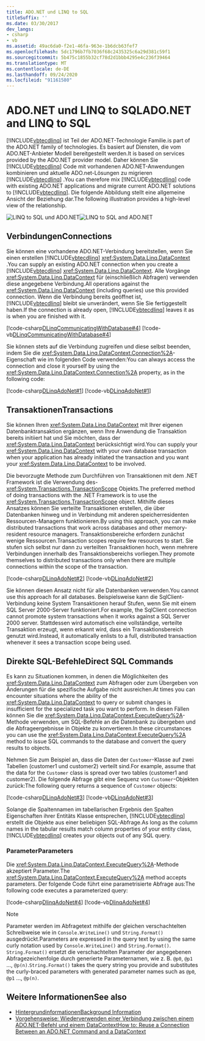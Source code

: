 ```yaml
---
title: ADO.NET und LINQ to SQL
titleSuffix: ''
ms.date: 03/30/2017
dev_langs:
- csharp
- vb
ms.assetid: 49ac6da0-f2e1-46fa-963e-1b6dcb63fef7
ms.openlocfilehash: 5dc1796b7fb7036f68c2435325c6a29d381c59f1
ms.sourcegitcommit: 5b475c1855b32cf78d2d1bbb4295e4c236f39464
ms.translationtype: MT
ms.contentlocale: de-DE
ms.lasthandoff: 09/24/2020
ms.locfileid: "91161580"
---
```

# <a name="adonet-and-linq-to-sql"></a><span data-ttu-id="d1d5d-102">ADO.NET und LINQ to SQL</span><span class="sxs-lookup"><span data-stu-id="d1d5d-102">ADO.NET and LINQ to SQL</span></span>

[!INCLUDE[vbtecdlinq](../../../../../../includes/vbtecdlinq-md.md)] <span data-ttu-id="d1d5d-103">ist Teil der ADO.NET-Technologie Familie.</span><span class="sxs-lookup"><span data-stu-id="d1d5d-103">is part of the ADO.NET family of technologies.</span></span> <span data-ttu-id="d1d5d-104">Es basiert auf Diensten, die vom ADO.NET-Anbieter Modell bereitgestellt werden.</span><span class="sxs-lookup"><span data-stu-id="d1d5d-104">It is based on services provided by the ADO.NET provider model.</span></span> <span data-ttu-id="d1d5d-105">Daher können Sie [!INCLUDE[vbtecdlinq](../../../../../../includes/vbtecdlinq-md.md)] Code mit vorhandenen ADO.NET-Anwendungen kombinieren und aktuelle ADO.net-Lösungen zu migrieren [!INCLUDE[vbtecdlinq](../../../../../../includes/vbtecdlinq-md.md)] .</span><span class="sxs-lookup"><span data-stu-id="d1d5d-105">You can therefore mix [!INCLUDE[vbtecdlinq](../../../../../../includes/vbtecdlinq-md.md)] code with existing ADO.NET applications and migrate current ADO.NET solutions to [!INCLUDE[vbtecdlinq](../../../../../../includes/vbtecdlinq-md.md)].</span></span> <span data-ttu-id="d1d5d-106">Die folgende Abbildung stellt eine allgemeine Ansicht der Beziehung dar.</span><span class="sxs-lookup"><span data-stu-id="d1d5d-106">The following illustration provides a high-level view of the relationship.</span></span>  
  
 <span data-ttu-id="d1d5d-107">![LINQ to SQL und ADO.NET](./media/dlinq-3.png "DLinq_3")</span><span class="sxs-lookup"><span data-stu-id="d1d5d-107">![LINQ to SQL and ADO.NET](./media/dlinq-3.png "DLinq_3")</span></span>  
  
## <a name="connections"></a><span data-ttu-id="d1d5d-108">Verbindungen</span><span class="sxs-lookup"><span data-stu-id="d1d5d-108">Connections</span></span>  

 <span data-ttu-id="d1d5d-109">Sie können eine vorhandene ADO.NET-Verbindung bereitstellen, wenn Sie einen erstellen [!INCLUDE[vbtecdlinq](../../../../../../includes/vbtecdlinq-md.md)] <xref:System.Data.Linq.DataContext> .</span><span class="sxs-lookup"><span data-stu-id="d1d5d-109">You can supply an existing ADO.NET connection when you create a [!INCLUDE[vbtecdlinq](../../../../../../includes/vbtecdlinq-md.md)] <xref:System.Data.Linq.DataContext>.</span></span> <span data-ttu-id="d1d5d-110">Alle Vorgänge <xref:System.Data.Linq.DataContext> für (einschließlich Abfragen) verwenden diese angegebene Verbindung.</span><span class="sxs-lookup"><span data-stu-id="d1d5d-110">All operations against the <xref:System.Data.Linq.DataContext> (including queries) use this provided connection.</span></span> <span data-ttu-id="d1d5d-111">Wenn die Verbindung bereits geöffnet ist, [!INCLUDE[vbtecdlinq](../../../../../../includes/vbtecdlinq-md.md)] bleibt sie unverändert, wenn Sie Sie fertiggestellt haben.</span><span class="sxs-lookup"><span data-stu-id="d1d5d-111">If the connection is already open, [!INCLUDE[vbtecdlinq](../../../../../../includes/vbtecdlinq-md.md)] leaves it as is when you are finished with it.</span></span>  
  
 [!code-csharp[DLinqCommunicatingWithDatabase#4](../../../../../../samples/snippets/csharp/VS_Snippets_Data/DLinqCommunicatingWithDatabase/cs/Program.cs#4)]
 [!code-vb[DLinqCommunicatingWithDatabase#4](../../../../../../samples/snippets/visualbasic/VS_Snippets_Data/DLinqCommunicatingWithDatabase/vb/Module1.vb#4)]  
  
 <span data-ttu-id="d1d5d-112">Sie können stets auf die Verbindung zugreifen und diese selbst beenden, indem Sie die <xref:System.Data.Linq.DataContext.Connection%2A>-Eigenschaft wie im folgenden Code verwenden:</span><span class="sxs-lookup"><span data-stu-id="d1d5d-112">You can always access the connection and close it yourself by using the <xref:System.Data.Linq.DataContext.Connection%2A> property, as in the following code:</span></span>  
  
 [!code-csharp[DLinqAdoNet#1](../../../../../../samples/snippets/csharp/VS_Snippets_Data/DLinqAdoNet/cs/Program.cs#1)]
 [!code-vb[DLinqAdoNet#1](../../../../../../samples/snippets/visualbasic/VS_Snippets_Data/DLinqAdoNet/vb/Module1.vb#1)]  
  
## <a name="transactions"></a><span data-ttu-id="d1d5d-113">Transaktionen</span><span class="sxs-lookup"><span data-stu-id="d1d5d-113">Transactions</span></span>  

 <span data-ttu-id="d1d5d-114">Sie können Ihren <xref:System.Data.Linq.DataContext> mit Ihrer eigenen Datenbanktransaktion ergänzen, wenn Ihre Anwendung die Transaktion bereits initiiert hat und Sie möchten, dass der <xref:System.Data.Linq.DataContext> berücksichtigt wird.</span><span class="sxs-lookup"><span data-stu-id="d1d5d-114">You can supply your <xref:System.Data.Linq.DataContext> with your own database transaction when your application has already initiated the transaction and you want your <xref:System.Data.Linq.DataContext> to be involved.</span></span>  
  
 <span data-ttu-id="d1d5d-115">Die bevorzugte Methode zum Durchführen von Transaktionen mit dem .NET Framework ist die Verwendung des- <xref:System.Transactions.TransactionScope> Objekts.</span><span class="sxs-lookup"><span data-stu-id="d1d5d-115">The preferred method of doing transactions with the .NET Framework is to use the <xref:System.Transactions.TransactionScope> object.</span></span> <span data-ttu-id="d1d5d-116">Mithilfe dieses Ansatzes können Sie verteilte Transaktionen erstellen, die über Datenbanken hinweg und in Verbindung mit anderen speicherresidenten Ressourcen-Managern funktionieren.</span><span class="sxs-lookup"><span data-stu-id="d1d5d-116">By using this approach, you can make distributed transactions that work across databases and other memory-resident resource managers.</span></span> <span data-ttu-id="d1d5d-117">Transaktionsbereiche erfordern zunächst wenige Ressourcen.</span><span class="sxs-lookup"><span data-stu-id="d1d5d-117">Transaction scopes require few resources to start.</span></span> <span data-ttu-id="d1d5d-118">Sie stufen sich selbst nur dann zu verteilten Transaktionen hoch, wenn mehrere Verbindungen innerhalb des Transaktionsbereichs vorliegen.</span><span class="sxs-lookup"><span data-stu-id="d1d5d-118">They promote themselves to distributed transactions only when there are multiple connections within the scope of the transaction.</span></span>  
  
 [!code-csharp[DLinqAdoNet#2](../../../../../../samples/snippets/csharp/VS_Snippets_Data/DLinqAdoNet/cs/Program.cs#2)]
 [!code-vb[DLinqAdoNet#2](../../../../../../samples/snippets/visualbasic/VS_Snippets_Data/DLinqAdoNet/vb/Module1.vb#2)]  
  
 <span data-ttu-id="d1d5d-119">Sie können diesen Ansatz nicht für alle Datenbanken verwenden.</span><span class="sxs-lookup"><span data-stu-id="d1d5d-119">You cannot use this approach for all databases.</span></span> <span data-ttu-id="d1d5d-120">Beispielsweise kann die SqlClient-Verbindung keine System Transaktionen herauf Stufen, wenn Sie mit einem SQL Server 2000-Server funktioniert.</span><span class="sxs-lookup"><span data-stu-id="d1d5d-120">For example, the SqlClient connection cannot promote system transactions when it works against a SQL Server 2000 server.</span></span> <span data-ttu-id="d1d5d-121">Stattdessen wird automatisch eine vollständige, verteilte Transaktion erzeugt, wenn erkannt wird, dass ein Transaktionsbereich genutzt wird.</span><span class="sxs-lookup"><span data-stu-id="d1d5d-121">Instead, it automatically enlists to a full, distributed transaction whenever it sees a transaction scope being used.</span></span>  
  
## <a name="direct-sql-commands"></a><span data-ttu-id="d1d5d-122">Direkte SQL-Befehle</span><span class="sxs-lookup"><span data-stu-id="d1d5d-122">Direct SQL Commands</span></span>  

 <span data-ttu-id="d1d5d-123">Es kann zu Situationen kommen, in denen die Möglichkeiten des <xref:System.Data.Linq.DataContext> zum Abfragen oder zum Übergeben von Änderungen für die spezifische Aufgabe nicht ausreichen.</span><span class="sxs-lookup"><span data-stu-id="d1d5d-123">At times you can encounter situations where the ability of the <xref:System.Data.Linq.DataContext> to query or submit changes is insufficient for the specialized task you want to perform.</span></span> <span data-ttu-id="d1d5d-124">In diesen Fällen können Sie die <xref:System.Data.Linq.DataContext.ExecuteQuery%2A>-Methode verwenden, um SQL-Befehle an die Datenbank zu übergeben und die Abfrageergebnisse in Objekte zu konvertieren.</span><span class="sxs-lookup"><span data-stu-id="d1d5d-124">In these circumstances you can use the <xref:System.Data.Linq.DataContext.ExecuteQuery%2A> method to issue SQL commands to the database and convert the query results to objects.</span></span>  
  
 <span data-ttu-id="d1d5d-125">Nehmen Sie zum Beispiel an, dass die Daten der `Customer`-Klasse auf zwei Tabellen (customer1 und customer2) verteilt sind.</span><span class="sxs-lookup"><span data-stu-id="d1d5d-125">For example, assume that the data for the `Customer` class is spread over two tables (customer1 and customer2).</span></span> <span data-ttu-id="d1d5d-126">Die folgende Abfrage gibt eine Sequenz von `Customer`-Objekten zurück:</span><span class="sxs-lookup"><span data-stu-id="d1d5d-126">The following query returns a sequence of `Customer` objects:</span></span>  
  
 [!code-csharp[DLinqAdoNet#3](../../../../../../samples/snippets/csharp/VS_Snippets_Data/DLinqAdoNet/cs/Program.cs#3)]
 [!code-vb[DLinqAdoNet#3](../../../../../../samples/snippets/visualbasic/VS_Snippets_Data/DLinqAdoNet/vb/Module1.vb#3)]  
  
 <span data-ttu-id="d1d5d-127">Solange die Spaltennamen im tabellarischen Ergebnis den Spalten Eigenschaften ihrer Entitäts Klasse entsprechen, [!INCLUDE[vbtecdlinq](../../../../../../includes/vbtecdlinq-md.md)] erstellt die Objekte aus einer beliebigen SQL-Abfrage.</span><span class="sxs-lookup"><span data-stu-id="d1d5d-127">As long as the column names in the tabular results match column properties of your entity class, [!INCLUDE[vbtecdlinq](../../../../../../includes/vbtecdlinq-md.md)] creates your objects out of any SQL query.</span></span>  
  
### <a name="parameters"></a><span data-ttu-id="d1d5d-128">Parameter</span><span class="sxs-lookup"><span data-stu-id="d1d5d-128">Parameters</span></span>  

 <span data-ttu-id="d1d5d-129">Die <xref:System.Data.Linq.DataContext.ExecuteQuery%2A>-Methode akzeptiert Parameter.</span><span class="sxs-lookup"><span data-stu-id="d1d5d-129">The <xref:System.Data.Linq.DataContext.ExecuteQuery%2A> method accepts parameters.</span></span> <span data-ttu-id="d1d5d-130">Der folgende Code führt eine parametrisierte Abfrage aus:</span><span class="sxs-lookup"><span data-stu-id="d1d5d-130">The following code executes a parameterized query:</span></span>  
  
 [!code-csharp[DlinqAdoNet#4](../../../../../../samples/snippets/csharp/VS_Snippets_Data/DLinqAdoNet/cs/Program.cs#4)]
 [!code-vb[DlinqAdoNet#4](../../../../../../samples/snippets/visualbasic/VS_Snippets_Data/DLinqAdoNet/vb/Module1.vb#4)]  
  
> [!NOTE]
> <span data-ttu-id="d1d5d-131">Parameter werden im Abfragetext mithilfe der gleichen verschachtelten Schreibweise wie in `Console.WriteLine()` und `String.Format()` ausgedrückt.</span><span class="sxs-lookup"><span data-stu-id="d1d5d-131">Parameters are expressed in the query text by using the same curly notation used by `Console.WriteLine()` and `String.Format()`.</span></span> <span data-ttu-id="d1d5d-132">`String.Format()` ersetzt die verschachtelten Parameter der angegebenen Abfragezeichenfolge durch generierte Parameternamen, wie z. B. `@p0`, `@p1` …, `@p(n)`.</span><span class="sxs-lookup"><span data-stu-id="d1d5d-132">`String.Format()` takes the query string you provide and substitutes the curly-braced parameters with generated parameter names such as `@p0`, `@p1` …, `@p(n)`.</span></span>  
  
## <a name="see-also"></a><span data-ttu-id="d1d5d-133">Weitere Informationen</span><span class="sxs-lookup"><span data-stu-id="d1d5d-133">See also</span></span>

- [<span data-ttu-id="d1d5d-134">Hintergrundinformationen</span><span class="sxs-lookup"><span data-stu-id="d1d5d-134">Background Information</span></span>](background-information.md)
- [<span data-ttu-id="d1d5d-135">Vorgehensweise: Wiederverwenden einer Verbindung zwischen einem ADO.NET-Befehl und einem DataContext</span><span class="sxs-lookup"><span data-stu-id="d1d5d-135">How to: Reuse a Connection Between an ADO.NET Command and a DataContext</span></span>](how-to-reuse-a-connection-between-an-ado-net-command-and-a-datacontext.md)

